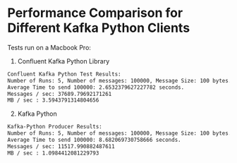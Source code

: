 
# Performance Comparison for Different Kafka Python Clients

Tests run on a Macbook Pro:

1. Confluent Kafka Python Library

```bash
Confluent Kafka Python Test Results:
Number of Runs: 5, Number of messages: 100000, Message Size: 100 bytes.
Average Time to send 100000: 2.6532379627227782 seconds.
Messages / sec: 37689.79692171261
MB / sec : 3.5943791314804656
```

2. Kafka Python

```bash
Kafka-Python Producer Results:
Number of Runs: 5, Number of messages: 100000, Message Size: 100 bytes.
Average Time to send 100000: 8.682069730758666 seconds.
Messages / sec: 11517.990882487611
MB / sec : 1.0984412081229793
```